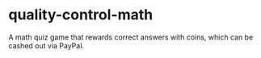 # quality-control-math
A math quiz game that rewards correct answers with coins, which can be cashed out via PayPal.
